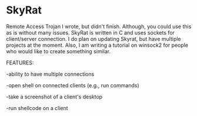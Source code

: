 # SkyRat
Remote Access Trojan I wrote, but didn't finish. Although, you could use this as is without many issues.
SkyRat is written in C and uses sockets for client/server connection. 
I do plan on updating Skyrat, but have multiple projects at the moment.
Also, I am writing a tutorial on winsock2 for people who would like to create something similar.

FEATURES:

-ability to have multiple connections

-open shell on connected clients (e.g., run commands)

-take a screenshot of a client's desktop

-run shellcode on a client
